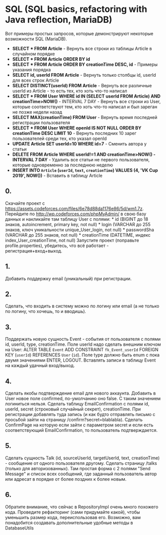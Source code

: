 # SQL (SQL basics, refactoring with Java reflection, MariaDB)

Вот примеры простых запросов, которые демонстрируют некоторые возможности SQL (MariaDB).

+ __SELECT * FROM Article__ - Вернуть все строки из таблицы Article в случайном порядке
+ __SELECT * FROM Article ORDER BY id__
+ __SELECT * FROM Article ORDER BY creationTime DESC, id__ - Примеры указания порядка
+ __SELECT id, userId FROM Article__ - Вернуть только столбцы id, userId для всех строк Article
+ __SELECT DISTINCT(userId) FROM Article__ - Вернуть все различные userId из Article - то есть тех, кто хоть что-то написал
+ __SELECT * FROM User WHERE id IN (SELECT userId FROM Article) AND creationTime>NOW()__ - INTERVAL 7 DAY - Вернуть все строки из User, которые соответствуют тем, кто хоть что-то написал и был зареган не позже недели назад
+ __SELECT MAX(creationTime) FROM User__ - Вернуть время последней регистрации пользователя
+ __SELECT * FROM User WHERE openId IS NOT NULL ORDER BY creationTime DESC LIMIT 10__ - Вернуть последних 10 зарег пользователей среди тех, кто указал openId
+ __UPDATE Article SET userId=10 WHERE id=7__ - Сменить автора у статьи
+ __DELETE FROM Article WHERE userId!=1 AND creationTime>NOW() - INTERVAL 7 DAY__ - Удалить все статьи не первого пользователя, которые одновременно за последнюю неделю
+ __INSERT INTO `Article` (`userId`, `text`, `creationTime`) VALUES (4, 'VK Cup 2019', NOW())__ - Вставить в таблицу Article

## 0. 
Скачайте проект с https://assets.codeforces.com/files/6e78d88da1176e86/5d/wm1.7z. Перейдите по http://wp.codeforces.com/phpMyAdmin/ в свою базу данных и накликайте там таблицу User с полями:
    * id (BIGINT до 18 знаков, autoincrement, primary key, not null)
    * login (VARCHAR до 255 знаков, ключ уникальности unique_User_login, not null)
    * passwordSha (VARCHAR до 255 знаков, not null)
    * creationTime (DATETIME, индекс index_User_creationTime, not null)
    Запустите проект (поправьте profile.properties), убедитесь, что всё работает - регистрация+вход+выход.

## 1. 
Добавить поддержку email (уникальный) при регистрации.

## 2. 
Сделать, что входить в систему можно по логину или email (а не только по логину, что хочешь, то и вводишь).

## 3. 
Поддержать новую сущность Event - события от пользователя с полями id, userId, type, creationTime. Поле userId надо сделать внешним ключом на User: ALTER TABLE `Event` ADD CONSTRAINT `fk_Event_userId` FOREIGN KEY (`userId`) REFERENCES `User` (`id`).  Поле type должно быть enum с пока двумя значениями ENTER, LOGOUT. Вставлять записи в таблицу Event на каждый удачный вход/выход.

## 4. 
Сделать якобы подтверждение email для нового аккаунта. Добавить в User новое поле confirmed, по-умолчанию оно false. С таким значением логиниться нельзя. Сделать таблицу EmailConfirmation с полями id, userId, secret (строковый случайный секрет), creationTime. При регистрации добавлять туда запись (и как будто отправлять письмо с просьбой зайти на страницу /confirm?secret=blablabla). Сделать ConfirmPage на которую если зайти с параметром secret и если есть соответствующий EmailConfirmation, то пользователь подтверждается.

## 5. 
Сделать сущность Talk (id, sourceUserId, targetUserId, text, creationTime) - сообщение от одного пользователя другому. Сделать страницу /talks (только для авторизованных). Там простая форма с 2 полями "Send Message" и список всех сообщений, где заданный пользователь автор или адресат  в порядке от более поздних к более новым.

## 6. 
Обратите внимание, что сейчас в RepositoryImpl очень много похожего кода. Проведите рефакторинг (сами придумайте какой), чтобы уменьшить размер кода, переиспользовав его. Возможно, вам понадобится создавать дополнительные удобные методы в DatabaseUtils

